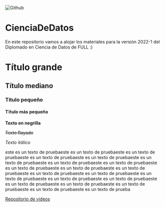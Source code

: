 ![Github](https://img.shields.io/badge/Sebmatecho-Github-red)
# CienciaDeDatos
En este repositorio vamos a alojar los materiales para la versión 2022-1 del Diplomado en Ciencia de Datos de FULL :)

# Título grande
## Título mediano
### Título pequeño 
#### Tïtulo más pequeño
**Texto en negrilla**

~~Texto Rayado~~

*Texto itálico*

este es un texto de pruebaeste es un texto de pruebaeste es un texto de pruebaeste es un texto de pruebaeste es un texto de pruebaeste es un texto de pruebaeste es un texto de pruebaeste es un texto de pruebaeste es un texto de pruebaeste es un texto de pruebaeste es un texto de pruebaeste es un texto de pruebaeste es un texto de pruebaeste es un texto de pruebaeste es un texto de pruebaeste es un texto de pruebaeste es un texto de pruebaeste es un texto de pruebaeste es un texto de pruebaeste es un texto de pruebaeste es un texto de prueba

[Repositorio de videos ](https://drive.google.com/drive/folders/1Hs-5GHQnYMFW92zWqBs3CvSwobnUjnrw?usp=sharing)
